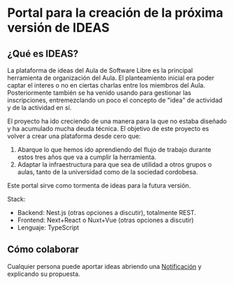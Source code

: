 # Portal para la creación de la próxima versión de IDEAS

## ¿Qué es IDEAS?

La plataforma de ideas del Aula de Software Libre es la principal herramienta de organización del Aula. El planteamiento inicial era poder captar el interes o no en ciertas charlas entre los miembros del Aula. Posteriormente también se ha venido usando para gestionar las inscripciones, entremezclando un poco el concepto de "idea" de actividad y de la actividad en sí.

El proyecto ha ido creciendo de una manera para la que no estaba diseñado y ha acumulado mucha deuda técnica. El objetivo de este proyecto es volver a crear una plataforma desde cero que:

1. Abarque lo que hemos ido aprendiendo del flujo de trabajo durante estos tres años que va a cumplir la herramienta.
2. Adaptar la infraestructura para que sea de utilidad a otros grupos o aulas, tanto de la universidad como de la sociedad cordobesa.

Este portal sirve como tormenta de ideas para la futura versión.

Stack:
- Backend: Nest.js (otras opciones a discutir), totalmente REST.
- Frontend: Next+React o Nuxt+Vue (otras opciones a discutir)
- Lenguaje: TypeScript

## Cómo colaborar

Cualquier persona puede aportar ideas abriendo una [Notificación](https://github.com/aulasoftwarelibre/ideas-rfc/issues/new?assignees=&labels=&template=rfc.md&title=) y explicando su propuesta.
